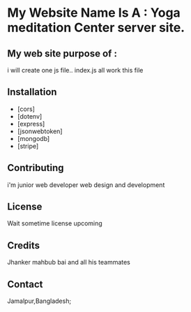 # My Website Name Is A : Yoga meditation Center server site.

## My web site purpose of :

i will create one js file.. index.js all work this file 

## Installation

- [cors]
- [dotenv]
- [express]
- [jsonwebtoken]
- [mongodb]
- [stripe]

## Contributing

i'm junior web developer
web design and development

## License

Wait sometime license upcoming

## Credits

Jhanker mahbub bai and all his teammates

## Contact

Jamalpur,Bangladesh;


